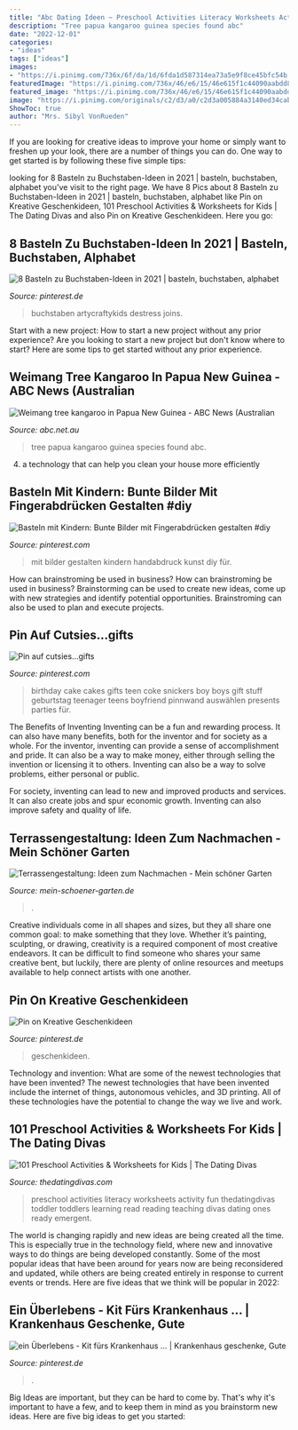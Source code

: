 ```yaml
---
title: "Abc Dating Ideen ~ Preschool Activities Literacy Worksheets Activity Fun Thedatingdivas Toddler Toddlers Learning Read Reading Teaching Divas Dating Ones Ready Emergent"
description: "Tree papua kangaroo guinea species found abc"
date: "2022-12-01"
categories:
- "ideas"
tags: ["ideas"]
images:
- "https://i.pinimg.com/736x/6f/da/1d/6fda1d587314ea73a5e9f8ce45bfc54b.jpg"
featuredImage: "https://i.pinimg.com/736x/46/e6/15/46e615f1c44090aabdd8bce3ecca50aa.jpg"
featured_image: "https://i.pinimg.com/736x/46/e6/15/46e615f1c44090aabdd8bce3ecca50aa.jpg"
image: "https://i.pinimg.com/originals/c2/d3/a0/c2d3a005884a3140ed34cabdfbea3233.jpg"
ShowToc: true
author: "Mrs. Sibyl VonRueden"
---
```



If you are looking for creative ideas to improve your home or simply want to freshen up your look, there are a number of things you can do. One way to get started is by following these five simple tips: 

	

		
looking for 8 Basteln zu Buchstaben-Ideen in 2021 | basteln, buchstaben, alphabet you've visit to the right page. We have 8 Pics about 8 Basteln zu Buchstaben-Ideen in 2021 | basteln, buchstaben, alphabet like Pin on Kreative Geschenkideen, 101 Preschool Activities &amp; Worksheets for Kids | The Dating Divas and also Pin on Kreative Geschenkideen. Here you go:
		
    
## 8 Basteln Zu Buchstaben-Ideen In 2021 | Basteln, Buchstaben, Alphabet

<img loading=lazy src="https://i.pinimg.com/474x/b4/a0/5e/b4a05eb7c74ed23607d0393c0b6d1dbc.jpg" onerror="this.onerror=null;this.src='https://tse3.mm.bing.net/th?id=OIP.qtazhbdz3Pw02KsXUVuEpQAAAA&amp;pid=15.1';" alt="8 Basteln zu Buchstaben-Ideen in 2021 | basteln, buchstaben, alphabet">

_Source: pinterest.de_

>buchstaben artycraftykids destress joins. 

	

Start with a new project: How to start a new project without any prior experience?
Are you looking to start a new project but don't know where to start? Here are some tips to get started without any prior experience.

    
## Weimang Tree Kangaroo In Papua New Guinea - ABC News (Australian

<img loading=lazy src="http://www.abc.net.au/news/image/5548862-1x1-940x940.jpg" onerror="this.onerror=null;this.src='https://tse4.mm.bing.net/th?id=OIP.OGrzCHa5VTmL78r25aQxfAEsEs&amp;pid=15.1';" alt="Weimang tree kangaroo in Papua New Guinea - ABC News (Australian">

_Source: abc.net.au_

>tree papua kangaroo guinea species found abc. 

	

4. a technology that can help you clean your house more efficiently

    
## Basteln Mit Kindern: Bunte Bilder Mit Fingerabdrücken Gestalten #diy

<img loading=lazy src="https://i.pinimg.com/736x/46/e6/15/46e615f1c44090aabdd8bce3ecca50aa.jpg" onerror="this.onerror=null;this.src='https://tse4.mm.bing.net/th?id=OIP.LpKAIXvkh34USp4TbB0RHwDEE9&amp;pid=15.1';" alt="Basteln mit Kindern: Bunte Bilder mit Fingerabdrücken gestalten #diy">

_Source: pinterest.com_

>mit bilder gestalten kindern handabdruck kunst diy für. 

	

How can brainstroming be used in business?
How can brainstroming be used in business? Brainstorming can be used to create new ideas, come up with new strategies and identify potential opportunities. Brainstroming can also be used to plan and execute projects.

    
## Pin Auf Cutsies...gifts

<img loading=lazy src="https://i.pinimg.com/originals/c2/d3/a0/c2d3a005884a3140ed34cabdfbea3233.jpg" onerror="this.onerror=null;this.src='https://tse4.mm.bing.net/th?id=OIP.HpiLaNjHNWQTYuJBDCe-2wHaJ4&amp;pid=15.1';" alt="Pin auf cutsies...gifts">

_Source: pinterest.com_

>birthday cake cakes gifts teen coke snickers boy boys gift stuff geburtstag teenager teens boyfriend pinnwand auswählen presents parties für. 

	

The Benefits of Inventing
Inventing can be a fun and rewarding process. It can also have many benefits, both for the inventor and for society as a whole.
For the inventor, inventing can provide a sense of accomplishment and pride. It can also be a way to make money, either through selling the invention or licensing it to others. Inventing can also be a way to solve problems, either personal or public.

For society, inventing can lead to new and improved products and services. It can also create jobs and spur economic growth. Inventing can also improve safety and quality of life.

    
## Terrassengestaltung: Ideen Zum Nachmachen - Mein Schöner Garten

<img loading=lazy src="https://www.mein-schoener-garten.de/sites/default/files/styles/achor_navigation_s/public/terrasse-steinplatten-01356449-florapress.jpg?h=c3bf4dd4&amp;itok=OaiR7bTF" onerror="this.onerror=null;this.src='https://tse4.mm.bing.net/th?id=OIP.JxaHZ1nj_URnpe6xN6CaFgHaF7&amp;pid=15.1';" alt="Terrassengestaltung: Ideen zum Nachmachen - Mein schöner Garten">

_Source: mein-schoener-garten.de_

>. 

	

Creative individuals come in all shapes and sizes, but they all share one common goal: to make something that they love. Whether it’s painting, sculpting, or drawing, creativity is a required component of most creative endeavors. It can be difficult to find someone who shares your same creative bent, but luckily, there are plenty of online resources and meetups available to help connect artists with one another.

    
## Pin On Kreative Geschenkideen

<img loading=lazy src="https://i.pinimg.com/736x/4c/a7/57/4ca7575f6b118a6b0b0d9318847581db.jpg" onerror="this.onerror=null;this.src='https://tse4.mm.bing.net/th?id=OIP.Kb6ciMMP2Mbm5IEgfvsPGAHaHa&amp;pid=15.1';" alt="Pin on Kreative Geschenkideen">

_Source: pinterest.de_

>geschenkideen. 

	

Technology and invention: What are some of the newest technologies that have been invented?
The newest technologies that have been invented include the internet of things, autonomous vehicles, and 3D printing. All of these technologies have the potential to change the way we live and work.

    
## 101 Preschool Activities &amp; Worksheets For Kids | The Dating Divas

<img loading=lazy src="https://www.thedatingdivas.com/wp-content/uploads/2018/10/Literacy-Preschool-Activities.png" onerror="this.onerror=null;this.src='https://tse4.mm.bing.net/th?id=OIP.KUtoquat2DqXbMA6lZP0TAHaLH&amp;pid=15.1';" alt="101 Preschool Activities &amp; Worksheets for Kids | The Dating Divas">

_Source: thedatingdivas.com_

>preschool activities literacy worksheets activity fun thedatingdivas toddler toddlers learning read reading teaching divas dating ones ready emergent. 

	

The world is changing rapidly and new ideas are being created all the time. This is especially true in the technology field, where new and innovative ways to do things are being developed constantly. Some of the most popular ideas that have been around for years now are being reconsidered and updated, while others are being created entirely in response to current events or trends. Here are five ideas that we think will be popular in 2022:

    
## Ein Überlebens - Kit Fürs Krankenhaus … | Krankenhaus Geschenke, Gute

<img loading=lazy src="https://i.pinimg.com/736x/6f/da/1d/6fda1d587314ea73a5e9f8ce45bfc54b.jpg" onerror="this.onerror=null;this.src='https://tse1.mm.bing.net/th?id=OIP.pAMdhFM8syZMDfyAwYVI4gHaE3&amp;pid=15.1';" alt="ein Überlebens - Kit fürs Krankenhaus … | Krankenhaus geschenke, Gute">

_Source: pinterest.de_

>. 

	

Big Ideas are important, but they can be hard to come by. That's why it's important to have a few, and to keep them in mind as you brainstorm new ideas. Here are five big ideas to get you started: 

